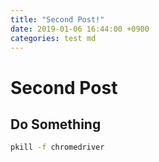 ```yaml
---
title: "Second Post!"
date: 2019-01-06 16:44:00 +0900
categories: test md
---
```



# Second Post

## Do Something

````bash
pkill -f chromedriver
````
